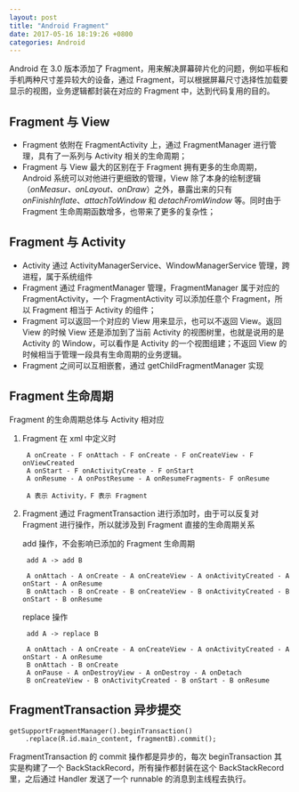 ```yaml
---
layout: post
title: "Android Fragment"
date: 2017-05-16 18:19:26 +0800
categories: Android
---
```


Android 在 3.0 版本添加了 Fragment，用来解决屏幕碎片化的问题，例如平板和手机两种尺寸差异较大的设备，通过 Fragment，可以根据屏幕尺寸选择性加载要显示的视图，业务逻辑都封装在对应的 Fragment 中，达到代码复用的目的。

## Fragment 与 View

- Fragment 依附在 FragmentActivity 上，通过 FragmentManager 进行管理，具有了一系列与 Activity 相关的生命周期；
- Fragment 与 View 最大的区别在于 Fragment 拥有更多的生命周期，Android 系统可以对他进行更细致的管理，View 除了本身的绘制逻辑（*onMeasur、onLayout、onDraw*）之外，暴露出来的只有 *onFinishInflate*、*attachToWindow* 和 *detachFromWindow* 等。同时由于 Fragment 生命周期函数增多，也带来了更多的复杂性；

## Fragment 与 Activity

- Activity 通过 ActivityManagerService、WindowManagerService 管理，跨进程，属于系统组件 
- Fragment 通过 FragmentManager 管理，FragmentManager 属于对应的 FragmentActivity，一个 FragmentActivity 可以添加任意个 Fragment，所以 Fragment 相当于 Activity 的组件；
- Fragment 可以返回一个对应的 View 用来显示，也可以不返回 View。返回 View 的时候 View 还是添加到了当前 Activity 的视图树里，也就是说用的是 Activity 的 Window，可以看作是 Activity 的一个视图组建；不返回 View 的时候相当于管理一段具有生命周期的业务逻辑。
- Fragment 之间可以互相嵌套，通过 getChildFragmentManager 实现


## Fragment 生命周期

Fragment 的生命周期总体与 Activity 相对应

1. Fragment 在 xml 中定义时

		A onCreate - F onAttach - F onCreate - F onCreateView - F onViewCreated 
		A onStart - F onActivityCreate - F onStart 
		A onResume - A onPostResume - A onResumeFragments- F onResume
		
		A 表示 Activity，F 表示 Fragment

2. Fragment 通过 FragmentTransaction 进行添加时，由于可以反复对 Fragment 进行操作，所以就涉及到 Fragment 直接的生命周期关系
	
	add 操作，不会影响已添加的 Fragment 生命周期
	
		add A -> add B
		
		A onAttach - A onCreate - A onCreateView - A onActivityCreated - A onStart - A onResume
		B onAttach - B onCreate - B onCreateView - B onActivityCreated - B onStart - B onResume
	
	replace 操作
	
		add A -> replace B
		
		A onAttach - A onCreate - A onCreateView - A onActivityCreated - A onStart - A onResume
		B onAttach - B onCreate
		A onPause - A onDestroyView - A onDestroy - A onDetach
		B onCreateView - B onActivityCreated - B onStart - B onResume
		
## FragmentTransaction 异步提交

	getSupportFragmentManager().beginTransaction()
		.replace(R.id.main_content, fragmentB).commit();
		
FragmentTransaction 的 commit 操作都是异步的，每次 beginTransaction 其实是构建了一个 BackStackRecord，所有操作都封装在这个 BackStackRecord里，之后通过 Handler 发送了一个 runnable 的消息到主线程去执行。

